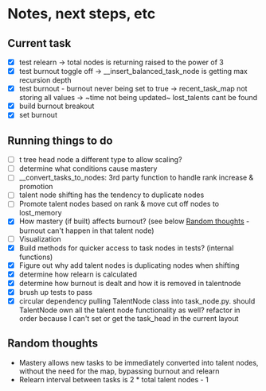 # Notes, next steps, etc
## Current task
- [x] test relearn -> total nodes is returning raised to the power of 3
- [x] test burnout toggle off -> __insert_balanced_task_node is getting max recursion depth
- [x] test burnout - burnout never being set to true -> recent_task_map not storing all values -> ~time not being updated~ lost_talents cant be found
- [x] build burnout breakout
- [x] set burnout

## Running things to do
- [ ] t tree head node a different type to allow scaling?
- [ ] determine what conditions cause mastery
- [ ] __convert_tasks_to_nodes: 3rd party function to handle rank increase & promotion
- [ ] talent node shifting has the tendency to duplicate nodes
- [ ] Promote talent nodes based on rank & move cut off nodes to lost_memory
- [x] How mastery (if built) affects burnout? (see below [Random thoughts](#random-thoughts) - burnout can't happen in that talent node)
- [ ] Visualization
- [x] Build methods for quicker access to task nodes in tests? (internal functions)
- [x] Figure out why add talent nodes is duplicating nodes when shifting
- [x] determine how relearn is calculated
- [x] determine how burnout is dealt and how it is removed in talentnode
- [x] brush up tests to pass
- [x] circular dependency pulling TalentNode class into task_node.py. should TalentNode own all the talent node functionality as well? refactor in order because I can't set or get the task_head in the current layout

## Random thoughts
- Mastery allows new tasks to be immediately converted into talent nodes, without the need for the map, bypassing burnout and relearn
- Relearn interval between tasks is 2 * total talent nodes - 1
